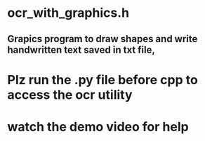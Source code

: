 # ocr_with_graphics.h
## Grapics program to draw shapes and write handwritten text saved in txt file,
# Plz run the .py file before cpp to access the ocr utility
# watch the demo video for help
